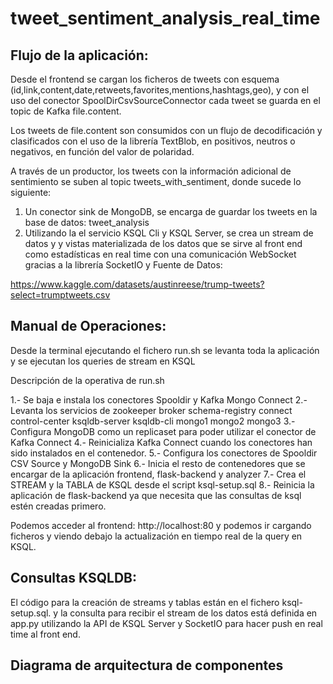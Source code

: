 # tweet_sentiment_analysis_real_time


## Flujo de la aplicación:

Desde el frontend se cargan los ficheros de tweets con esquema (id,link,content,date,retweets,favorites,mentions,hashtags,geo), y con el uso del conector SpoolDirCsvSourceConnector cada tweet se guarda en el topic de Kafka file.content. 

Los tweets de file.content son consumidos con un flujo de decodificación y clasificados con el uso de la librería TextBlob, en positivos, neutros o negativos, en función del valor de polaridad.

A través de un productor, los tweets con la información adicional de sentimiento se suben al topic tweets_with_sentiment, donde sucede lo siguiente:

1. Un conector sink de MongoDB, se encarga de guardar los tweets en la base de datos: tweet_analysis
2. Utilizando la el servicio KSQL Cli y KSQL Server, se crea un stream de datos y y vistas materializada de los datos que se sirve al front end como estadísticas en real time con una comunicación WebSocket gracias a la librería SocketIO y 
Fuente de Datos:

https://www.kaggle.com/datasets/austinreese/trump-tweets?select=trumptweets.csv

## Manual de Operaciones:

Desde la terminal ejecutando el fichero run.sh se levanta toda la aplicación y se ejecutan los queries de stream en KSQL 

Descripción de la operativa de run.sh

1.- Se baja e instala los conectores Spooldir y Kafka Mongo Connect 
2.- Levanta los servicios de zookeeper broker schema-registry connect control-center ksqldb-server ksqldb-cli mongo1 mongo2 mongo3 
3.- Configura MongoDB como un replicaset para poder utilizar el conector de Kafka Connect
4.- Reinicializa Kafka Connect cuando los conectores han sido instalados en el contenedor.
5.- Configura los conectores de Spooldir CSV Source y MongoDB Sink
6.- Inicia el resto de contenedores que se encargar de la aplicación frontend, flask-backend y analyzer
7.- Crea el STREAM y la TABLA de KSQL desde el script ksql-setup.sql
8.- Reinicia la aplicación de flask-backend ya que necesita que las consultas de ksql estén creadas primero.

Podemos acceder al frontend: http://localhost:80 y podemos ir cargando ficheros y viendo debajo la actualización en tiempo real de la query en KSQL.

## Consultas KSQLDB:

El código para la creación de streams y tablas están en el fichero ksql-setup.sql. y la consulta para recibir el stream de los datos está definida en app.py utilizando la API de KSQL Server y SocketIO para hacer push en real time al front end.


## Diagrama de arquitectura de componentes
